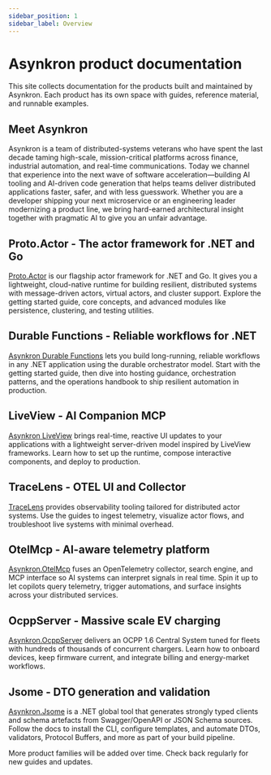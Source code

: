 ```yaml
---
sidebar_position: 1
sidebar_label: Overview
---
```


# Asynkron product documentation

This site collects documentation for the products built and maintained by Asynkron. Each product has its own space with guides, reference material, and runnable examples.

## Meet Asynkron

Asynkron is a team of distributed-systems veterans who have spent the last decade taming high-scale, mission-critical platforms across finance, industrial automation, and real-time communications. Today we channel that experience into the next wave of software acceleration—building AI tooling and AI-driven code generation that helps teams deliver distributed applications faster, safer, and with less guesswork. Whether you are a developer shipping your next microservice or an engineering leader modernizing a product line, we bring hard-earned architectural insight together with pragmatic AI to give you an unfair advantage.

## Proto.Actor - The actor framework for .NET and Go

[Proto.Actor](./ProtoActor/index.md) is our flagship actor framework for .NET and Go. It gives you a lightweight, cloud-native runtime for building resilient, distributed systems with message-driven actors, virtual actors, and cluster support. Explore the getting started guide, core concepts, and advanced modules like persistence, clustering, and testing utilities.

## Durable Functions - Reliable workflows for .NET

[Asynkron Durable Functions](./DurableFunctions/index.md) lets you build long-running, reliable workflows in any .NET application using the durable orchestrator model. Start with the getting started guide, then dive into hosting guidance, orchestration patterns, and the operations handbook to ship resilient automation in production.

## LiveView - AI Companion MCP

[Asynkron LiveView](./LiveView/index.md) brings real-time, reactive UI updates to your applications with a lightweight server-driven model inspired by LiveView frameworks. Learn how to set up the runtime, compose interactive components, and deploy to production.

## TraceLens - OTEL UI and Collector

[TraceLens](./TraceLens/index.md) provides observability tooling tailored for distributed actor systems. Use the guides to ingest telemetry, visualize actor flows, and troubleshoot live systems with minimal overhead.

## OtelMcp - AI-aware telemetry platform

[Asynkron.OtelMcp](./OtelMcp/index.md) fuses an OpenTelemetry collector, search engine, and MCP interface so AI systems can interpret signals in real time. Spin it up to let copilots query telemetry, trigger automations, and surface insights across your distributed services.

## OcppServer - Massive scale EV charging

[Asynkron.OcppServer](./OcppServer/index.md) delivers an OCPP 1.6 Central System tuned for fleets with hundreds of thousands of concurrent chargers. Learn how to onboard devices, keep firmware current, and integrate billing and energy-market workflows.

## Jsome - DTO generation and validation

[Asynkron.Jsome](./Jsome/index.md) is a .NET global tool that generates strongly typed clients and schema artefacts from Swagger/OpenAPI or JSON Schema sources. Follow the docs to install the CLI, configure templates, and automate DTOs, validators, Protocol Buffers, and more as part of your build pipeline.

More product families will be added over time. Check back regularly for new guides and updates.
